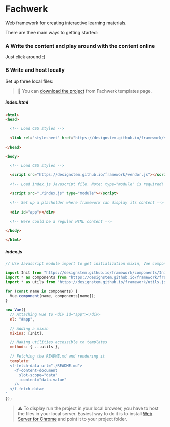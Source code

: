 # Fachwerk

Web framework for creating interactive learning materials.

There are thee main ways to getting started:

### **A** Write the content and play around with the content online

Just click around :)

### **B** Write and host locally

Set up three local files:

> 💾 You can [download the project]() from Fachwerk templates page.

##### index.html

```html
<html>
<head>

  <!-- Load CSS styles -->
  
  <link rel="stylesheet" href="https://designstem.github.io/framework/style.css">

</head>

<body>

  <!-- Load CSS styles -->
 
  <script src="https://designstem.github.io/framework/vendor.js"></script>

  <!-- Load index.js Javascript file. Note: type="module" is required! -->

  <script src="./index.js" type="module"></script>
  
  <!-- Set up a placholder where framework can display its content -->
  
  <div id="app"></div>

  <!-- Here could be a regular HTML content -->
  
</body>

</html>
```

##### index.js

```js
// Use Javascript module import to get initialization mixin, Vue components and utility functions

import Init from "https://designstem.github.io/framework/components/Init.js";
import * as components from "https://designstem.github.io/framework/framework.js";
import * as utils from "https://designstem.github.io/framework/utils.js";

for (const name in components) {
  Vue.component(name, components[name]);
}

new Vue({
  // Attaching Vue to <div id="app"></div>
  el: "#app",

  // Adding a mixin
  mixins: [Init],

  // Making utilities accessible to templates
  methods: { ...utils },

  // Fetching the README.md and rendering it
  template: `                         
  <f-fetch-data url="./README.md">
    <f-content-document
      slot-scope="data"
      :content="data.value"
    />
  </f-fetch-data>
`
});
```

> ⚠️ To display run the project in your local browser, you have to host the files in your local server.
Easiest way to do it is to install [Web Server for Chrome](https://chrome.google.com/webstore/detail/web-server-for-chrome/ofhbbkphhbklhfoeikjpcbhemlocgigb?hl=en) and point it to your project folder.